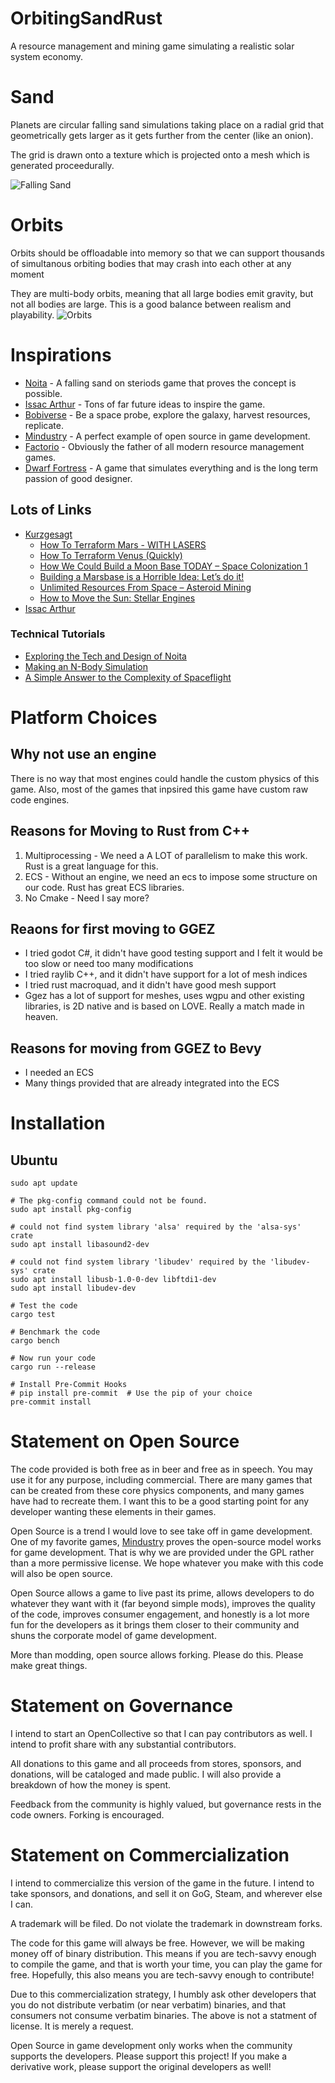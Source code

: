 # OrbitingSandRust

A resource management and mining game simulating a realistic solar system economy.

# Sand

Planets are circular falling sand simulations taking place on a radial grid that geometrically gets larger as it gets further from the center (like an onion).

The grid is drawn onto a texture which is projected onto a mesh which is generated proceedurally.

![Falling Sand](assets/progress/sand.png)

# Orbits

Orbits should be offloadable into memory so that we can support thousands of simultanous orbiting bodies that may crash into each other at any moment

They are multi-body orbits, meaning that all large bodies emit gravity, but not all bodies are large. This is a good balance between realism and playability.
![Orbits](assets/progress/orbits.png)

# Inspirations

* [Noita](https://www.youtube.com/watch?v=prXuyMCgbTc) - A falling sand on steriods game that proves the concept is possible.
* [Issac Arthur](https://www.youtube.com/watch?v=4CLplpekAug) - Tons of far future ideas to inspire the game.
* [Bobiverse](https://www.amazon.com/Are-Legion-Bob-Bobiverse-Book-ebook/dp/B01LWAESYQ) - Be a space probe, explore the galaxy, harvest resources, replicate.
* [Mindustry](https://github.com/Anuken/Mindustry) - A perfect example of open source in game development.
* [Factorio](https://www.factorio.com/) - Obviously the father of all modern resource management games.
* [Dwarf Fortress](https://www.bay12games.com/dwarves/) - A game that simulates everything and is the long term passion of good designer.

## Lots of Links

* [Kurzgesagt](https://www.youtube.com/@kurzgesagt)
    * [How To Terraform Mars - WITH LASERS](https://youtu.be/HpcTJW4ur54)
    * [How To Terraform Venus (Quickly)](https://www.youtube.com/watch?v=G-WO-z-QuWI&t=523s)
    * [How We Could Build a Moon Base TODAY – Space Colonization 1](https://www.youtube.com/watch?v=NtQkz0aRDe8)
    * [Building a Marsbase is a Horrible Idea: Let’s do it!](https://www.youtube.com/watch?v=uqKGREZs6-w)
    * [Unlimited Resources From Space – Asteroid Mining](https://www.youtube.com/watch?v=y8XvQNt26KI&t=402s)
    * [How to Move the Sun: Stellar Engines](https://www.youtube.com/watch?v=v3y8AIEX_dU)
* [Issac Arthur](https://www.youtube.com/@isaacarthurSFIA)

### Technical Tutorials

* [Exploring the Tech and Design of Noita](https://www.youtube.com/watch?v=prXuyMCgbTc&t=623s)
* [Making an N-Body Simulation](https://youtu.be/L9N7ZbGSckk?si=TnytFCksAtGzpDG1)
* [A Simple Answer to the Complexity of Spaceflight](https://youtu.be/dhYqflvJMXc?si=D6qNJofNdQbd3W0C)

# Platform Choices

## Why not use an engine

There is no way that most engines could handle the custom physics of this game. Also, most of the games that inpsired this game have custom raw code engines.

## Reasons for Moving to Rust from C++

1. Multiprocessing - We need a A LOT of parallelism to make this work. Rust is a great language for this.
2. ECS - Without an engine, we need an ecs to impose some structure on our code. Rust has great ECS libraries.
3. No Cmake - Need I say more?

## Reaons for first moving to GGEZ

* I tried godot C#, it didn't have good testing support and I felt it would be too slow or need too many modifications
* I tried raylib C++, and it didn't have support for a lot of mesh indices
* I tried rust macroquad, and it didn't have good mesh support
* Ggez has a lot of support for meshes, uses wgpu and other existing libraries, is 2D native and is based on LOVE. Really a match made in heaven.

## Reasons for moving from GGEZ to Bevy

* I needed an ECS
* Many things provided that are already integrated into the ECS

# Installation

## Ubuntu

```
sudo apt update

# The pkg-config command could not be found.
sudo apt install pkg-config

# could not find system library 'alsa' required by the 'alsa-sys' crate
sudo apt install libasound2-dev

# could not find system library 'libudev' required by the 'libudev-sys' crate
sudo apt install libusb-1.0-0-dev libftdi1-dev
sudo apt install libudev-dev

# Test the code
cargo test

# Benchmark the code
cargo bench

# Now run your code
cargo run --release

# Install Pre-Commit Hooks
# pip install pre-commit  # Use the pip of your choice
pre-commit install
```

# Statement on Open Source

The code provided is both free as in beer and free as in speech. You may use it for any purpose, including commercial. There are many games that can be created from these core physics components, and many games have had to recreate them. I want this to be a good starting point for any developer wanting these elements in their games.

Open Source is a trend I would love to see take off in game development. One of my favorite games, [Mindustry](https://github.com/Anuken/Mindustry) proves the open-source model works
for game development. That is why we are provided under the GPL rather than a more permissive license. We hope whatever you make with this code will also be open source.

Open Source allows a game to live past its prime, allows developers to do whatever they want with it (far beyond simple mods), improves the quality of the code, improves consumer engagement, and honestly is a lot more fun for the developers as it brings them closer to their community and shuns the corporate model of game development.

More than modding, open source allows forking. Please do this. Please make great things.

# Statement on Governance

I intend to start an OpenCollective so that I can pay contributors as well. I intend to profit share with any substantial contributors.

All donations to this game and all proceeds from stores, sponsors, and donations, will be cataloged and made public. I will also provide a breakdown of how the money is spent.

Feedback from the community is highly valued, but governance rests in the code owners. Forking is encouraged.

# Statement on Commercialization

I intend to commercialize this version of the game in the future. I intend to take sponsors, and donations, and sell it on GoG, Steam, and wherever else I can.

A trademark will be filed. Do not violate the trademark in downstream forks.

The code for this game will always be free. However, we will be making money off of binary distribution. This means if you are tech-savvy enough to compile the game, and that is worth your time, you can play the game for free. Hopefully, this also means you are tech-savvy enough to contribute!

Due to this commercialization strategy, I humbly ask other developers that you do not distribute verbatim (or near verbatim) binaries, and that consumers not consume verbatim binaries. The above is not a statment of license. It is merely a request.

Open Source in game development only works when the community supports the developers. Please support this project! If you make a derivative work, please support the original developers as well!